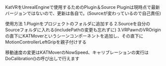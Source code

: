 KatVRをUnrealEngineで使用するためのPlugin＆Source
Pluginは現時点で最新バージョンではないので、更新は各自で。(Sourceが変わっているので自己責任)

使用方法
1.Pluginをプロジェクトのフォルダに追加する
2.Sourceを自分のSourceフォルダに入れる(includePathの変更も忘れずに)
3.VRPawnのVROriginの直下にKATMoverというシーンコンポーネントを追加し、その直下にMotionControllerLeftGripを親子付けする

移動速度の変更はKATMoverのNowSpeed、キャリブレーションの実行はDoCalibration()の呼び出しで行えます
